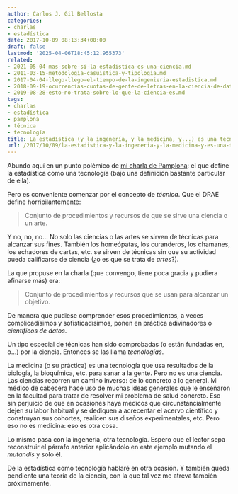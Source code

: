 ```yaml
---
author: Carlos J. Gil Bellosta
categories:
- charlas
- estadística
date: 2017-10-09 08:13:34+00:00
draft: false
lastmod: '2025-04-06T18:45:12.955373'
related:
- 2021-05-04-mas-sobre-si-la-estadistica-es-una-ciencia.md
- 2011-03-15-metodologia-casuistica-y-tipologia.md
- 2017-04-04-llego-llego-el-tiempo-de-la-ingenieria-estadistica.md
- 2018-09-19-ocurrencias-cuotas-de-gente-de-letras-en-la-ciencia-de-datos.md
- 2019-08-28-esto-no-trata-sobre-lo-que-la-ciencia-es.md
tags:
- charlas
- estadística
- pamplona
- técnica
- tecnología
title: La estadística (y la ingenería, y la medicina, y...) es una tecnología
url: /2017/10/09/la-estadistica-y-la-ingeneria-y-la-medicina-y-es-una-tecnologia/
---
```


Abundo aquí en un punto polémico de [mi charla de Pamplona](https://www.datanalytics.com/2017/09/25/charla-en-pamplona/): el que define la estadística como una tecnología (bajo una definición bastante particular de ella).

Pero es conveniente comenzar por el concepto de _técnica_. Que el DRAE define horripilantemente:

>Conjunto de procedimientos y recursos de que se sirve una ciencia o un arte.

Y no, no, no... No solo las ciencias o las artes se sirven de técnicas para alcanzar sus fines. También los homeópatas, los curanderos, los chamanes, los echadores de cartas, etc. se sirven de técnicas sin que su actividad pueda calificarse de ciencia (¿o es que se trata de _artes_?).

La que propuse en la charla (que convengo, tiene poca gracia y pudiera afinarse más) era:

>Conjunto de procedimientos y recursos que se usan para alcanzar un objetivo.

De manera que pudiese comprender esos procedimientos, a veces complicadísimos y sofisticadísimos, ponen en práctica adivinadores o _científicos de datos_.

Un tipo especial de técnicas han sido comprobadas (o están fundadas en, o...) por la ciencia. Entonces se las llama _tecnologías_.

La medicina (o su práctica) es una tecnología que usa resultados de la biología, la bioquímica, etc. para sanar a la gente. Pero no es una ciencia. Las ciencias recorren un camino inverso: de lo concreto a lo general. Mi médico de cabecera hace uso de muchas ideas generales que le enseñaron en la facultad para tratar de resolver mi problema de salud concreto. Eso sin perjuicio de que en ocasiones haya médicos que circunstancialmente dejen su labor habitual y se dediquen a acrecentar el acervo científico y construyan sus cohortes, realicen sus diseños experimentales, etc. Pero eso no es medicina: eso es otra cosa.

Lo mismo pasa con la ingenería, otra tecnología. Espero que el lector sepa reconstruir el párrafo anterior aplicándolo en este ejemplo mutando el _mutandis_ y solo él.

De la estadística como tecnología hablaré en otra ocasión. Y también queda pendiente una teoría de la ciencia, con la que tal vez me atreva también próximamente.